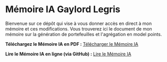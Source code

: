 # Mémoire IA Gaylord Legris

Bienvenue sur ce dépôt qui vise à vous donner accès en direct à mon mémoire et ces modifications. Vous trouverez ici le document de mon mémoire sur la génération de portefeuilles et l'agrégation en model points.

**Téléchargez le Mémoire IA en PDF :** [Télécharger le Mémoire IA](https://github.com/GaylordLegrisAcc/memoire-ia-gaylord-legris/raw/main/code_latex/main.pdf)

**Lire le Mémoire IA en ligne (via GitHub) :** [Lire le Mémoire IA](https://github.com/GaylordLegrisAcc/memoire-ia-gaylord-legris/blob/main/code_latex/main.pdf)